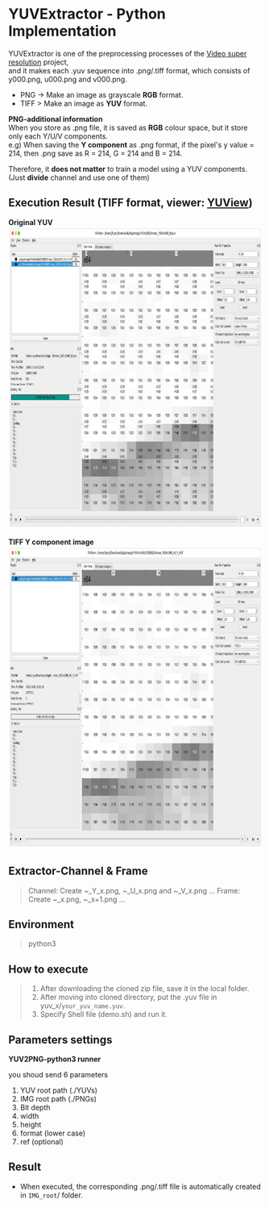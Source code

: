 # YUVExtractor - Python Implementation
YUVExtractor is one of the preprocessing processes of the [ Video super resolution](https://github.com/Hyunmin-jasper-Cho/VideoSuperResolution) project,  
and it makes each .yuv sequence into .png/.tiff format, which consists of y000.png, u000.png and v000.png.  

- PNG -> Make an image as grayscale **RGB** format.  
- TIFF > Make an image as **YUV** format.  

**PNG-additional information**  
When you store as .png file, it is saved as **RGB** colour space, but it store only each Y/U/V components.  
e.g) When saving the **Y component** as .png format, if the pixel's y value = 214, then .png save as R = 214, G = 214 and B = 214.  

Therefore, it **does not matter** to train a model using a YUV components. (Just **divide** channel and use one of them)

## Execution Result (TIFF format, viewer: [YUView](https://github.com/ient/yuview))
**Original YUV**  
<img src="./fig/Ori.png" width="900" height="600">  

**TIFF Y component image**  
<img src="./fig/Y.png" width="900" height="600">

## Extractor-Channel & Frame
> Channel: Create ~_Y_x.png, ~_U_x.png and ~_V_x.png ...
> Frame: Create ~_x.png, ~_x+1.png ... 


## Environment 
> python3

## How to execute
> 1. After downloading the cloned zip file, save it in the local folder.
> 2. After moving into cloned directory, put the .yuv file in yuv_x/`your_yuv_name.yuv`.  
> 3. Specify Shell file (demo.sh) and run it.   

## Parameters settings
**YUV2PNG-python3 runner**

you shoud send 6 parameters    
1. YUV root path (./YUVs)     
2. IMG root path (./PNGs)       
3. Bit depth              
4. width                
5. height               
6. format (lower case)        
7. ref (optional)           


## Result
- When executed, the corresponding .png/.tiff file is automatically created in `IMG_root`/ folder.
